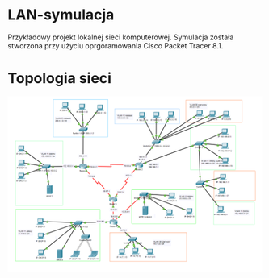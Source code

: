 # LAN-symulacja
Przykładowy projekt lokalnej sieci komputerowej. Symulacja została stworzona przy użyciu oprgoramowania Cisco Packet Tracer 8.1.

Topologia sieci
======

![Alt text](images/image-000.png)
